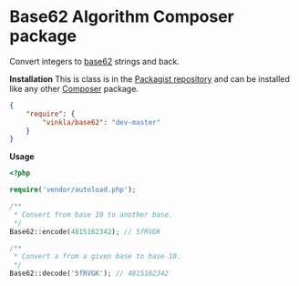 Base62 Algorithm Composer package
=================================

Convert integers to [base62](http://en.wikipedia.org/wiki/62) strings and back.

**Installation**
This is class is in the [Packagist repository](https://packagist.org/packages/vinkla/base62) and can be installed like any other [Composer](https://getcomposer.org/) package.

```json
{
	"require": {
		"vinkla/base62": "dev-master"
	}
}
```


**Usage**
```php
<?php

require('vendor/autoload.php');

/**
 * Convert from base 10 to another base.
 */
Base62::encode(4815162342); // 5fRVGK

/**
 * Convert a from a given base to base 10.
 */
Base62::decode('5fRVGK'); // 4815162342
```
